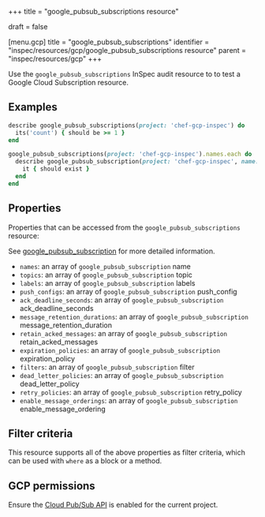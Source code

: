 +++
title = "google_pubsub_subscriptions resource"

draft = false


[menu.gcp]
title = "google_pubsub_subscriptions"
identifier = "inspec/resources/gcp/google_pubsub_subscriptions resource"
parent = "inspec/resources/gcp"
+++

Use the `google_pubsub_subscriptions` InSpec audit resource to to test a Google Cloud Subscription resource.

## Examples

```ruby
describe google_pubsub_subscriptions(project: 'chef-gcp-inspec') do
  its('count') { should be >= 1 }
end

google_pubsub_subscriptions(project: 'chef-gcp-inspec').names.each do |subscription_name|
  describe google_pubsub_subscription(project: 'chef-gcp-inspec', name: subscription_name) do
    it { should exist }
  end
end
```

## Properties

Properties that can be accessed from the `google_pubsub_subscriptions` resource:

See [google_pubsub_subscription](google_pubsub_subscription) for more detailed information.

  * `names`: an array of `google_pubsub_subscription` name
  * `topics`: an array of `google_pubsub_subscription` topic
  * `labels`: an array of `google_pubsub_subscription` labels
  * `push_configs`: an array of `google_pubsub_subscription` push_config
  * `ack_deadline_seconds`: an array of `google_pubsub_subscription` ack_deadline_seconds
  * `message_retention_durations`: an array of `google_pubsub_subscription` message_retention_duration
  * `retain_acked_messages`: an array of `google_pubsub_subscription` retain_acked_messages
  * `expiration_policies`: an array of `google_pubsub_subscription` expiration_policy
  * `filters`: an array of `google_pubsub_subscription` filter
  * `dead_letter_policies`: an array of `google_pubsub_subscription` dead_letter_policy
  * `retry_policies`: an array of `google_pubsub_subscription` retry_policy
  * `enable_message_orderings`: an array of `google_pubsub_subscription` enable_message_ordering

## Filter criteria

This resource supports all of the above properties as filter criteria, which can be used
with `where` as a block or a method.

## GCP permissions

Ensure the [Cloud Pub/Sub API](https://console.cloud.google.com/apis/library/pubsub.googleapis.com/) is enabled for the current project.
